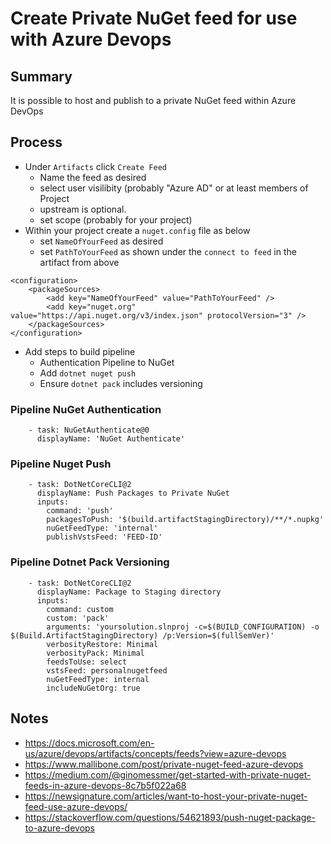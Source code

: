 # Create Private NuGet feed for use with Azure Devops

## Summary

It is possible to host and publish to a private NuGet feed within Azure DevOps

## Process

* Under `Artifacts` click `Create Feed`
  * Name the feed as desired
  * select user visilibity (probably "Azure AD" or at least members of Project
  * upstream is optional.  
  * set scope (probably for your project)
* Within your project create a `nuget.config` file as below
  * set `NameOfYourFeed` as desired
  * set `PathToYourFeed` as shown under the `connect to feed` in the artifact from above

```nuget.config
<configuration>
    <packageSources>
        <add key="NameOfYourFeed" value="PathToYourFeed" />
        <add key="nuget.org" value="https://api.nuget.org/v3/index.json" protocolVersion="3" />
    </packageSources>
</configuration>
```

* Add steps to build pipeline
  * Authentication Pipeline to NuGet
  * Add `dotnet nuget push`
  * Ensure `dotnet pack` includes versioning

### Pipeline NuGet Authentication
  
```yaml.azuredevops
    - task: NuGetAuthenticate@0
      displayName: 'NuGet Authenticate'
```

### Pipeline Nuget Push

```yaml.azuredevops  
    - task: DotNetCoreCLI@2
      displayName: Push Packages to Private NuGet
      inputs:
        command: 'push'
        packagesToPush: '$(build.artifactStagingDirectory)/**/*.nupkg'
        nuGetFeedType: 'internal'
        publishVstsFeed: 'FEED-ID'
```  

### Pipeline Dotnet Pack Versioning

```yaml.azuredevops  
    - task: DotNetCoreCLI@2
      displayName: Package to Staging directory
      inputs:
        command: custom
        custom: 'pack'
        arguments: 'yoursolution.slnproj -c=$(BUILD_CONFIGURATION) -o $(Build.ArtifactStagingDirectory) /p:Version=$(fullSemVer)'
        verbosityRestore: Minimal
        verbosityPack: Minimal
        feedsToUse: select
        vstsFeed: personalnugetfeed
        nuGetFeedType: internal
        includeNuGetOrg: true
```


## Notes

* https://docs.microsoft.com/en-us/azure/devops/artifacts/concepts/feeds?view=azure-devops
* https://www.mallibone.com/post/private-nuget-feed-azure-devops
* https://medium.com/@ginomessmer/get-started-with-private-nuget-feeds-in-azure-devops-8c7b5f022a68
* https://newsignature.com/articles/want-to-host-your-private-nuget-feed-use-azure-devops/
* https://stackoverflow.com/questions/54621893/push-nuget-package-to-azure-devops